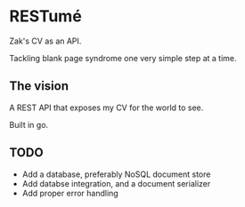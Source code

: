 # RESTumé
Zak's CV as an API.

Tackling blank page syndrome one very simple step at a time.

## The vision
A REST API that exposes my CV for the world to see.

Built in go.

## TODO
- Add a database, preferably NoSQL document store
- Add databse integration, and a document serializer
- Add proper error handling